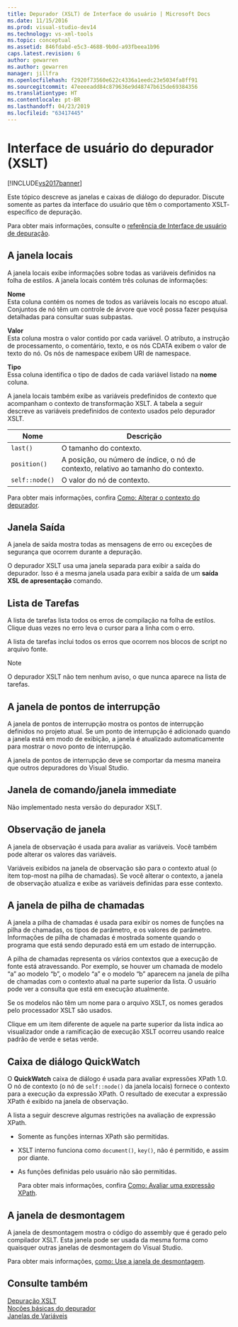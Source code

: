 ```yaml
---
title: Depurador (XSLT) de Interface do usuário | Microsoft Docs
ms.date: 11/15/2016
ms.prod: visual-studio-dev14
ms.technology: vs-xml-tools
ms.topic: conceptual
ms.assetid: 846fdabd-e5c3-4688-9b0d-a93fbeea1b96
caps.latest.revision: 6
author: gewarren
ms.author: gewarren
manager: jillfra
ms.openlocfilehash: f2920f73560e622c4336a1eedc23e5034fa8ff91
ms.sourcegitcommit: 47eeeeadd84c879636e9d48747b615de69384356
ms.translationtype: HT
ms.contentlocale: pt-BR
ms.lasthandoff: 04/23/2019
ms.locfileid: "63417445"
---
```

# <a name="debugger-user-interface-xslt"></a>Interface de usuário do depurador (XSLT)
[!INCLUDE[vs2017banner](../includes/vs2017banner.md)]

Este tópico descreve as janelas e caixas de diálogo do depurador. Discute somente as partes da interface do usuário que têm o comportamento XSLT- específico de depuração.  
  
 Para obter mais informações, consulte o [referência de Interface de usuário de depuração](../debugger/debugging-user-interface-reference.md).  
  
## <a name="locals-window"></a>A janela locais  
 A janela locais exibe informações sobre todas as variáveis definidos na folha de estilos. A janela locais contém três colunas de informações:  
  
 **Nome**  
 Esta coluna contém os nomes de todos as variáveis locais no escopo atual. Conjuntos de nó têm um controle de árvore que você possa fazer pesquisa detalhadas para consultar suas subpastas.  
  
 **Valor**  
 Esta coluna mostra o valor contido por cada variável. O atributo, a instrução de processamento, o comentário, texto, e os nós CDATA exibem o valor de texto do nó. Os nós de namespace exibem URI de namespace.  
  
 **Tipo**  
 Essa coluna identifica o tipo de dados de cada variável listado na **nome** coluna.  
  
 A janela locais também exibe as variáveis predefinidos de contexto que acompanham o contexto de transformação XSLT. A tabela a seguir descreve as variáveis predefinidos de contexto usados pelo depurador XSLT.  
  
|Nome|Descrição|  
|----------|-----------------|  
|`last()`|O tamanho do contexto.|  
|`position()`|A posição, ou número de índice, o nó de contexto, relativo ao tamanho do contexto.|  
|`self::node()`|O valor do nó de contexto.|  
  
 Para obter mais informações, confira [Como: Alterar o contexto do depurador](http://msdn.microsoft.com/library/8a69ea63-2ef0-4b4f-9521-cf8ad2e3ec5e).  
  
## <a name="output-window"></a>Janela Saída  
 A janela de saída mostra todas as mensagens de erro ou exceções de segurança que ocorrem durante a depuração.  
  
 O depurador XSLT usa uma janela separada para exibir a saída do depurador. Isso é a mesma janela usada para exibir a saída de um **saída XSL de apresentação** comando.  
  
## <a name="task-list"></a>Lista de Tarefas  
 A lista de tarefas lista todos os erros de compilação na folha de estilos. Clique duas vezes no erro leva o cursor para a linha com o erro.  
  
 A lista de tarefas inclui todos os erros que ocorrem nos blocos de script no arquivo fonte.  
  
> [!NOTE]
> O depurador XSLT não tem nenhum aviso, o que nunca aparece na lista de tarefas.  
  
## <a name="breakpoints-window"></a>A janela de pontos de interrupção  
 A janela de pontos de interrupção mostra os pontos de interrupção definidos no projeto atual. Se um ponto de interrupção é adicionado quando a janela está em modo de exibição, a janela é atualizado automaticamente para mostrar o novo ponto de interrupção.  
  
 A janela de pontos de interrupção deve se comportar da mesma maneira que outros depuradores do Visual Studio.  
  
## <a name="command-windowimmediate-window"></a>Janela de comando/janela immediate  
 Não implementado nesta versão do depurador XSLT.  
  
## <a name="watch-window"></a>Observação de janela  
 A janela de observação é usada para avaliar as variáveis. Você também pode alterar os valores das variáveis.  
  
 Variáveis exibidos na janela de observação são para o contexto atual (o item top-most na pilha de chamadas). Se você alterar o contexto, a janela de observação atualiza e exibe as variáveis definidas para esse contexto.  
  
## <a name="call-stack-window"></a>A janela de pilha de chamadas  
 A janela a pilha de chamadas é usada para exibir os nomes de funções na pilha de chamadas, os tipos de parâmetro, e os valores de parâmetro. Informações de pilha de chamadas é mostrada somente quando o programa que está sendo depurado está em um estado de interrupção.  
  
 A pilha de chamadas representa os vários contextos que a execução de fonte está atravessando. Por exemplo, se houver um chamada de modelo “a” ao modelo “b”, o modelo “a” e o modelo “b” aparecem na janela de pilha de chamadas com o contexto atual na parte superior da lista. O usuário pode ver a consulta que está em execução atualmente.  
  
 Se os modelos não têm um nome para o arquivo XSLT, os nomes gerados pelo processador XSLT são usados.  
  
 Clique em um item diferente de aquele na parte superior da lista indica ao visualizador onde a ramificação de execução XSLT ocorreu usando realce padrão de verde e setas verde.  
  
## <a name="quickwatch-dialog-box"></a>Caixa de diálogo QuickWatch  
 O **QuickWatch** caixa de diálogo é usada para avaliar expressões XPath 1.0. O nó de contexto (o nó de `self::node()` da janela locais) fornece o contexto para a execução da expressão XPath. O resultado de executar a expressão XPath é exibido na janela de observação.  
  
 A lista a seguir descreve algumas restrições na avaliação de expressão XPath.  
  
- Somente as funções internas XPath são permitidas.  
  
- XSLT interno funciona como `document()`, `key()`, não é permitido, e assim por diante.  
  
- As funções definidas pelo usuário não são permitidas.  
  
  Para obter mais informações, confira [Como: Avaliar uma expressão XPath](../xml-tools/how-to-evaluate-an-xpath-expression.md).  
  
## <a name="disassembly-window"></a>A janela de desmontagem  
 A janela de desmontagem mostra o código do assembly que é gerado pelo compilador XSLT. Esta janela pode ser usada da mesma forma como quaisquer outras janelas de desmontagem do Visual Studio.  
  
 Para obter mais informações, [como: Use a janela de desmontagem](../debugger/how-to-use-the-disassembly-window.md).  
  
## <a name="see-also"></a>Consulte também  
 [Depuração XSLT](../xml-tools/debugging-xslt.md)   
 [Noções básicas do depurador](../debugger/debugger-basics.md)   
 [Janelas de Variáveis](http://msdn.microsoft.com/library/ce0a67f6-2502-4b7a-ba45-cc32f8aeba3e)
